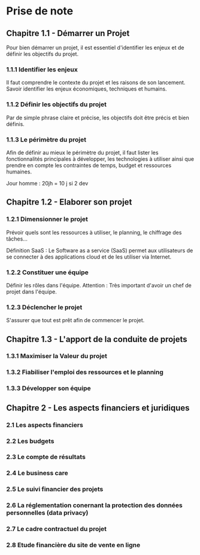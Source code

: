 # Prise de note

## Chapitre 1.1 - Démarrer un Projet

Pour bien démarrer un projet, il est essentiel d'identifier les enjeux et de définir les objectifs du projet.

### 1.1.1 Identifier les enjeux 
Il faut comprendre le contexte du projet et les raisons de son lancement.
Savoir identifier les enjeux économiques, techniques et humains.

### 1.1.2 Définir les objectifs du projet

Par de simple phrase claire et précise, les objectifs doit être précis et bien définis. 

### 1.1.3 Le périmètre du projet

Afin de définir au mieux le périmètre du projet, il faut lister les fonctionnalités principales à développer, les technologies à utiliser ainsi que prendre en compte les contraintes de temps, budget et ressources humaines. 

Jour homme : 20jh = 10 j si 2 dev

## Chapitre 1.2 - Elaborer son projet

### 1.2.1 Dimensionner le projet

Prévoir quels sont les ressources à utiliser, le planning, le chiffrage des tâches...


Définition SaaS : Le Software as a service (SaaS) permet aux utilisateurs de se connecter à des applications cloud et de les utiliser via Internet.

### 1.2.2 Constituer une équipe 

Définir les rôles dans l'équipe. 
Attention : Très important d'avoir un chef de projet dans l'équipe.

### 1.2.3 Déclencher le projet

S'assurer que tout est prêt afin de commencer le projet.

## Chapitre 1.3 - L'apport de la conduite de projets

### 1.3.1 Maximiser la Valeur du projet

### 1.3.2 Fiabiliser l'emploi des ressources et le planning

### 1.3.3 Développer son équipe

## Chapitre 2 - Les aspects financiers et juridiques

### 2.1 Les aspects financiers 

### 2.2 Les budgets

### 2.3 Le compte de résultats 

### 2.4 Le business care

### 2.5 Le suivi financier des projets

### 2.6 La réglementation conernant la protection des données personnelles (data privacy)

### 2.7 Le cadre contractuel du projet

### 2.8 Etude financière du site de vente en ligne 










